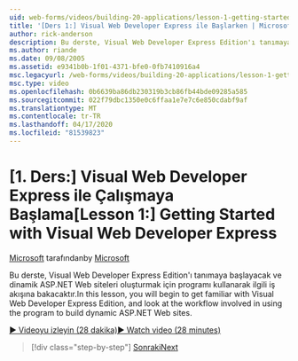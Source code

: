 ```yaml
---
uid: web-forms/videos/building-20-applications/lesson-1-getting-started-with-visual-web-developer-express
title: '[Ders 1:] Visual Web Developer Express ile Başlarken | Microsoft Dokümanlar'
author: rick-anderson
description: Bu derste, Visual Web Developer Express Edition'ı tanımaya başlayacak ve dyn oluşturmak için programı kullanarak ilgili iş akışına bak...
ms.author: riande
ms.date: 09/08/2005
ms.assetid: e9341b0b-1f01-4371-bfe0-0fb7410916a4
msc.legacyurl: /web-forms/videos/building-20-applications/lesson-1-getting-started-with-visual-web-developer-express
msc.type: video
ms.openlocfilehash: 0b6639ba86db230319b3cb86fb44bde09285a585
ms.sourcegitcommit: 022f79dbc1350e0c6ffaa1e7e7c6e850cdabf9af
ms.translationtype: MT
ms.contentlocale: tr-TR
ms.lasthandoff: 04/17/2020
ms.locfileid: "81539823"
---
```

# <a name="lesson-1-getting-started-with-visual-web-developer-express"></a><span data-ttu-id="4ce8f-103">[1. Ders:] Visual Web Developer Express ile Çalışmaya Başlama</span><span class="sxs-lookup"><span data-stu-id="4ce8f-103">[Lesson 1:] Getting Started with Visual Web Developer Express</span></span>

<span data-ttu-id="4ce8f-104">[Microsoft](https://github.com/microsoft) tarafından</span><span class="sxs-lookup"><span data-stu-id="4ce8f-104">by [Microsoft](https://github.com/microsoft)</span></span>

<span data-ttu-id="4ce8f-105">Bu derste, Visual Web Developer Express Edition'ı tanımaya başlayacak ve dinamik ASP.NET Web siteleri oluşturmak için programı kullanarak ilgili iş akışına bakacaktır.</span><span class="sxs-lookup"><span data-stu-id="4ce8f-105">In this lesson, you will begin to get familiar with Visual Web Developer Express Edition, and look at the workflow involved in using the program to build dynamic ASP.NET Web sites.</span></span>

[<span data-ttu-id="4ce8f-106">&#9654; Videoyu izleyin (28 dakika)</span><span class="sxs-lookup"><span data-stu-id="4ce8f-106">&#9654; Watch video (28 minutes)</span></span>](https://channel9.msdn.com/Blogs/ASP-NET-Site-Videos/lesson-1-getting-started-with-visual-web-developer-express)

> [!div class="step-by-step"]
> [<span data-ttu-id="4ce8f-107">Sonraki</span><span class="sxs-lookup"><span data-stu-id="4ce8f-107">Next</span></span>](lesson-2-creating-a-web-forms-user-interface.md)
